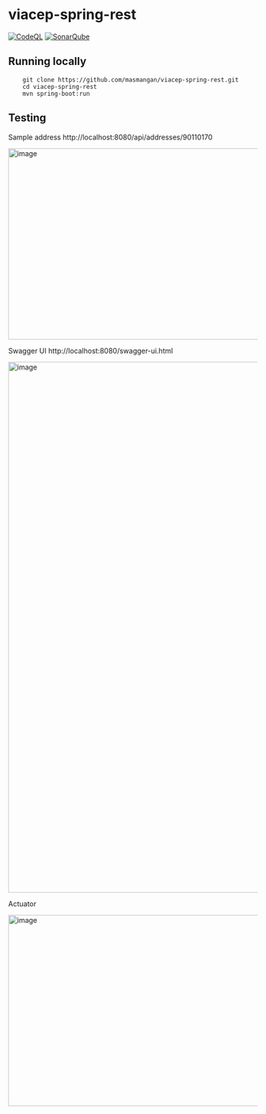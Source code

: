 # viacep-spring-rest
[![CodeQL](https://github.com/viacepcloning/viacep-spring-rest/actions/workflows/codeql.yml/badge.svg)](https://github.com/viacepcloning/viacep-spring-rest/actions/workflows/codeql.yml)
[![SonarQube](https://github.com/viacepcloning/viacep-spring-rest/actions/workflows/build.yml/badge.svg)](https://github.com/viacepcloning/viacep-spring-rest/actions/workflows/build.yml) 

## Running locally
```
	git clone https://github.com/masmangan/viacep-spring-rest.git
	cd viacep-spring-rest
	mvn spring-boot:run
```

## Testing

Sample address
http://localhost:8080/api/addresses/90110170

<img width="961" height="386" alt="image" src="https://github.com/user-attachments/assets/c5a34767-c163-44cb-8bb5-c7925f147012" />

Swagger UI
http://localhost:8080/swagger-ui.html

<img width="1014" height="1071" alt="image" src="https://github.com/user-attachments/assets/11ed9c11-11c1-4ae2-b57e-a55b58da60fb" />


Actuator

<img width="961" height="386" alt="image" src="https://github.com/user-attachments/assets/ef77860c-fdcd-4855-b9bf-5f1d18326db4" />
